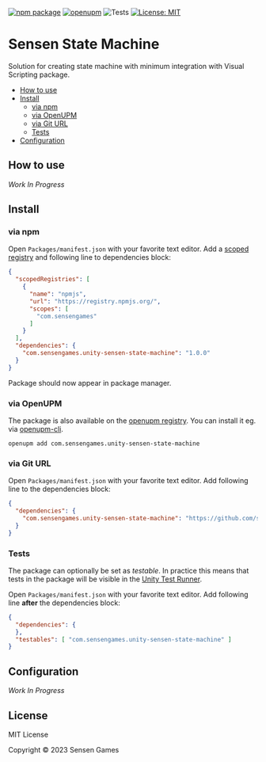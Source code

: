 [![npm package](https://img.shields.io/npm/v/com.sensengames.unity-sensen-state-machine)](https://www.npmjs.com/package/com.sensengames.unity-sensen-state-machine)
[![openupm](https://img.shields.io/npm/v/com.sensengames.unity-sensen-state-machine?label=openupm&registry_uri=https://package.openupm.com)](https://openupm.com/packages/com.sensengames.unity-sensen-state-machine/)
![Tests](https://github.com/sensengames/unity-sensen-state-machine/workflows/Tests/badge.svg)
[![License: MIT](https://img.shields.io/badge/License-MIT-green.svg)](https://opensource.org/licenses/MIT)

# Sensen State Machine

Solution for creating state machine with minimum integration with Visual Scripting package.

- [How to use](#how-to-use)
- [Install](#install)
  - [via npm](#via-npm)
  - [via OpenUPM](#via-openupm)
  - [via Git URL](#via-git-url)
  - [Tests](#tests)
- [Configuration](#configuration)

<!-- toc -->

## How to use

*Work In Progress*

## Install

### via npm

Open `Packages/manifest.json` with your favorite text editor. Add a [scoped registry](https://docs.unity3d.com/Manual/upm-scoped.html) and following line to dependencies block:
```json
{
  "scopedRegistries": [
    {
      "name": "npmjs",
      "url": "https://registry.npmjs.org/",
      "scopes": [
        "com.sensengames"
      ]
    }
  ],
  "dependencies": {
    "com.sensengames.unity-sensen-state-machine": "1.0.0"
  }
}
```
Package should now appear in package manager.

### via OpenUPM

The package is also available on the [openupm registry](https://openupm.com/packages/com.sensengames.unity-sensen-state-machine). You can install it eg. via [openupm-cli](https://github.com/openupm/openupm-cli).

```
openupm add com.sensengames.unity-sensen-state-machine
```

### via Git URL

Open `Packages/manifest.json` with your favorite text editor. Add following line to the dependencies block:
```json
{
  "dependencies": {
    "com.sensengames.unity-sensen-state-machine": "https://github.com/sensengames/unity-sensen-state-machine.git"
  }
}
```

### Tests

The package can optionally be set as *testable*.
In practice this means that tests in the package will be visible in the [Unity Test Runner](https://docs.unity3d.com/2017.4/Documentation/Manual/testing-editortestsrunner.html).

Open `Packages/manifest.json` with your favorite text editor. Add following line **after** the dependencies block:
```json
{
  "dependencies": {
  },
  "testables": [ "com.sensengames.unity-sensen-state-machine" ]
}
```

## Configuration

*Work In Progress*

## License

MIT License

Copyright © 2023 Sensen Games
